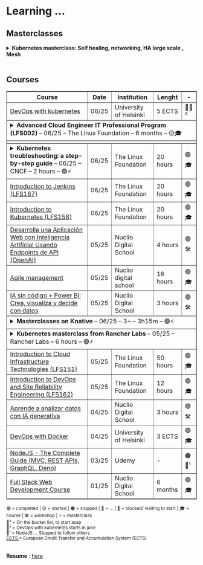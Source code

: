 # Learning ...
<!--
![Banner](https://images.unsplash.com/photo-1503023345310-bd7c1de61c7d?auto=format&fit=crop&w=1350&q=80)
![GitHub repo size](https://img.shields.io/github/repo-size/username/repo-name)
![License](https://img.shields.io/badge/license-MIT-blue)
[![Demo](https://img.shields.io/badge/Demo-Link-green)](https://your-demo-url.com)
-->
## Masterclasses
<details>
      <summary>
        <strong>Kubernetes masterclass: Self healing, networking, HA large scale , Mesh </strong>
      </summary>
	First  <br> 
			<!-- 2 +++++++++++++++++++++++++++++++++++++++++++++++++++++++++++++++++++++++++++++++++++++++++++++++++++++++++++++++++++++++++++++++++++++++++++++++++ -->
		<details style="margin:0; padding-left:1em;">
		  <summary style="margin: 0; padding: 0;"><sub>✅ 37 mins - Kubernetes Design Principles: Understand the Why - Saad Ali, Google</sub></summary>
			&nbsp; <sub> 🔗 Link to YT: <a href="https://www.youtube.com/watch?v=ZuIQurh_kDk" target="_blank">here</a></sub><br>
  <blockquote style="margin:0; padding-left:1em;">
		    <sub>
		      Kubernetes is quickly becoming indispensable for managing and deploying workloads on distributed systems across both cloud and on-prem environments.  
		      While most people are now familiar with how to use Kubernetes, few are aware of the “why” behind it.  
		      Why does the Kubernetes API look the way it does?  
		      Why do Kubernetes components only interact with each other through the Kubernetes API?  
		      Why is there a PersistentVolumeClaim object when you could easily reference a volume directly from a pod?  
		      To answer these questions and help you develop a deeper understanding of Kubernetes, this talk exposes the principles underpinning the design of Kubernetes.  
		    </sub>  
		  </blockquote>
		</details><details style="margin:0; padding-left:1em;">
		  <summary style="margin: 0; padding: 0;"><sub> - 35 mins -  Certifik8s: All You Need to Know About Certificates in Kubernetes [I] - Alexander Brand, Apprenda </sub></summary>
			&nbsp; <sub> 🔗 Link to YT: <a href="https://www.youtube.com/watch?v=gXz4cq3PKdg" target="_blank">here</a></sub><br>
  <blockquote style="margin:0; padding-left:1em;">
	  Certificates are an integral part of a secure Kubernetes cluster deployment. 
				They are mainly used to secure the Kubernetes API server using TLS,
				but certificates (and keys) are also used for other cluster functions such as client authentication,
				encryption of secrets, TLS bootstrapping, and the generation of service account tokens.<br>
			  Certificates pose interesting challenges to cluster operators. What does the certificate setup look like in an ideal scenario? 
				How long should certificates be valid for? 
				When nearing expiration dates, 
				how can certificates be rotated to ensure the cluster remains operational? 
				These challenges must be understood when it comes to deploying and operating a Kubernetes cluster.
				<br>
			  After this talk, you should have a better understanding of:
			  <br>&nbsp;&nbsp;&nbsp;&nbsp;• How each cluster component uses certificates for secure communications  
			  <br>&nbsp;&nbsp;&nbsp;&nbsp;• How certificates can be used for authentication, including service account tokens  
			  <br>&nbsp;&nbsp;&nbsp;&nbsp;• How the Kubelet TLS bootstrapping process works  
			  <br>&nbsp;&nbsp;&nbsp;&nbsp;• How to plan, generate and deploy the certificates required for a secure cluster  
			  <br>&nbsp;&nbsp;&nbsp;&nbsp;• How to rotate certificates that are nearing their expiration date  
			  <br><br>
			  <strong>About Alexander Brand</strong>  
			  Alex works on the Kismatic Enterprise Toolkit at Apprenda, making the deployment of production Kubernetes clusters easier. 
			He has been involved with Kubernetes and related projects since early 2016. Before Apprenda, 
			Alex attended Queen's University in Canada, where he majored in Biomedical Computing.
			</blockquote>
		</details>
	<sub> -<a href="https://www.youtube.com/watch?v=90kZRyPcRZw" target="_blank">
			   Kubernetes Deconstructed: Understanding Kubernetes by Breaking It Down - Carson Anderson, DOMO</a></sub><br>
	<sub> -<a href="https://www.youtube.com/watch?v=3KtEAa7_duA" target="_blank">
				  (5y ago) LISA19 - Deep Dive into Kubernetes Internals for Builders and Operators    </a></sub><br>
	<sub> -<a href="https://www.youtube.com/watch?v=S2BQz-5cboA" target="_blank">
				  (1y ago)  Crossplane Intro and Deep Dive - the Cloud Native Control Plane Framework </a></sub><br>
	Self Healing: <br> 
	<sub> -<a href="https://www.youtube.com/watch?v=91dgNqma7-Q" target="_blank">
				  (1y ago)        The Magic of Kubernetes Self-Healing Capabilities - Saad Ali, Google    </a></sub><br>
	<sub> -<a href="https://www.youtube.com/watch?v=bsrXifq3Pjc" target="_blank">
				  (8y ago)         Deploying Self Healing Services With Kubernetes w/ Rob Scott     </a></sub><br>
	<sub> -<a href="https://www.youtube.com/watch?v=3psxcNttPtA" target="_blank">
				  (1y ago)         "Kubernetes self-healing: HA for services and control plane"  - Lukasz Sztachanski i Lukasz Luczaj</a></sub><br>
	Networking: <br>
	<sub> -<a href="https://www.youtube.com/watch?v=Mj04QOqAaJ8" target="_blank">
				  Understanding Kubernetes Networking in 30 Minutes - Ricardo Katz & James Strong  </a></sub><br>
	<sub> -<a href="https://www.youtube.com/watch?v=0Omvgd7Hg1I" target="_blank">
				   Life of a Packet [I] - Michael Rubin, Google   </a></sub><br>
	<sub> -<a href="https://www.youtube.com/watch?v=tq9ng_Nz9j8" target="_blank">
				 Kubernetes Networking Intro and Deep-Dive - Bowei Du & Tim Hockin, Google </a></sub><br>
	<sub> -<a href="https://www.youtube.com/watch?v=YumoKGhuZ2o" target="_blank">
				  (1y ago) Tutorial: From CNI Zero to CNI Hero: A Kubernetes Networking Tutorial Using CNI </a></sub><br>
	HA large Scale: <br> 
	<sub> -<a href="https://www.youtube.com/watch?v=NpT9RraqKdY" target="_blank">
				Highly Available Kubernetes Clusters - Best Practices - Meaghan Kjelland & Karan Goel, Google </a></sub><br>
	<sub> -<a href="https://www.youtube.com/watch?v=AYNaaXlV8LQ" target="_blank">
				  (1y ago)      Building a Large Scale Multi-Cloud Multi-Region SaaS Platform with Kubernetes Controllers </a></sub><br>
	<sub> -<a href="https://www.youtube.com/watch?v=WRACr5nXl9U" target="_blank">
				  (1y ago)      Architecting Resilience: Lessons from Managing 7K+ Kubernetes Clusters at Scale  </a></sub><br>
	Mesh: Istio and Cilium:  <br> 
	<sub> -<a href="https://www.youtube.com/watch?v=bEFILWrRJJ4" target="_blank">
				  (5y ago)         Demystifying Service Mesh, HashiCorp   </a></sub><br>
	<sub> -<a href="https://www.youtube.com/watch?v=91oylZSoYzM" target="_blank">
				  (1y ago) Comparing Sidecar-Less Service Mesh from Cilium and Istio - Christian Posta, Solo.io </a></sub><br>
	<sub> -<a href="https://www.youtube.com/watch?v=qbB3TEiOb24" target="_blank">
				  (1y ago)    Simplifying Multi-Cluster and Multi-Cloud Deployments with Cilium - Liz Rice, Isovalent </a></sub><br>
	<sub> -<a href="https://www.youtube.com/watch?v=x2qemf9Wmqo" target="_blank">
				  (1y ago)  Istio Ambient Service Mesh Made Simple - Lin Sun, Solo.io </a></sub><br>
	<sub> -<a href="https://www.youtube.com/watch?v=xTUiXLqfJms" target="_blank">
				  (1y ago)   Best-Practices for Securing Egress Traffic with Istio - Niranjan Shankar, Microsoft </a></sub><br>
	<sub> -<a href="https://www.youtube.com/watch?v=XW10IpsTmH8" target="_blank">
				  (6mm ago)    What Istio Got Wrong: Learnings from the Last Seven Years of Service Mesh - C. Posta, L. Ryan  </a></sub><br>
	<sub> -<a href="https://www.youtube.com/watch?v=XW10IpsTmH8" target="_blank">
				  (1y ago)     Reliable multi-cluster application architectures with Istio - Ameer Abbas & John Howard, Google </a></sub><br>
	<sub> -<a href="https://www.youtube.com/watch?v=qbB3TEiOb24" target="_blank">
				  (1y ago)     What Istio Got Wrong: Learnings from the Last Seven Years of Service Mesh - C. Posta, L. Ryan </a></sub><br>
	<sub> -<a href="https://www.youtube.com/watch?v=_8FNsvoECPU" target="_blank">
				  (1y ago)       Create resilient multi-cluster, multi-regional and multi-tenant architectures with Istio and K8s   </a></sub><br>
</details>

<br>

## Courses

<table border="1" cellspacing="0" cellpadding="8">
  <thead> <tr> <th>Course</th>  <th>Date</th>  <th>Institution</th>  <th>Lenght</th>  <th> - </th> </tr> </thead>
  <tbody>
 <!--   <tr>
      <td><a href="https://www.coursera.org/specializations/cloud-native-development-openshift-kubernetes" target="_blank">
        Cloud-Native Development with OpenShift and Kubernetes</a></td>
	      <td>?/25</td>
	      <td>Red Hat/ Coursera</td>
	      <td> 1 month</td>
	      <td>🛑💬³</td>
    </tr> 
-->
    <tr>
      <td><a href="https://devopswithkubernetes.com/" target="_blank">
        DevOps with kubernetes</a></td>
	      <td>06/25</td>
	      <td>University of Helsinki</td>
	      <td>5 ECTS</td>
	      <td>🛑💬²</td>
    </tr>
<!-- Tabella a scomparsa per Advanced Cloud Engineer IT Professional Program (LFS002)-->
<tr>
  <td colspan="5">
    <details>
      <summary>
        <strong>Advanced Cloud Engineer IT Professional Program (LFS002)</strong>
        – 06/25 – The Linux Foundation – 6 months – 🟡🎓
      </summary>
      <table style="width: 100%; margin-top: 10px;">
        <tr>
          <td><strong>Courses:</strong></td>
          <td colspan="4">
		  <a href="https://training.linuxfoundation.org/training/advanced-cloud-engineer-it-professional-program/" target="_blank">
          Advanced Cloud Engineer IT Professional Program (LFS002) <br>
    </a>
            <sub>- <a href="y" target="_blank">Containers Fundamentals (LFS253)</a></sub><br>
            <sub>- <a href="y" target="_blank">Kubernetes Fundamentals (LFS258)</a></sub><br>
            <sub>- <a href="y" target="_blank">Monitoring Systems and Services with Prometheus (LFS241)</a></sub><br>
            <sub>- <a href="y" target="_blank">Cloud Native Logging with Fluentd and Fluent Bit (LFS242)</a></sub><br>
            <sub>- <a href="y" target="_blank">Managing Kubernetes Applications with Helm (LFS244)</a></sub><br>
            <sub>- <a href="y" target="_blank">Service Mesh Fundamentals (LFS243)</a></sub>
          </td>
        </tr>
        <tr>
          <td><strong>Date:</strong></td>
          <td>06/25</td>
          <td><strong>Next milestone:</strong></td>
          <td colspan="2">Complete Containers Fundamentals (LFS253)</td>
        </tr>
        <tr>
          <td><strong>Provider:</strong></td>
          <td>The Linux Foundation</td>
          <td><strong>Instructor:</strong></td>
          <td colspan="2">Kelsey Hightower (guest), LF instructors</td>
        </tr>
        <tr>
          <td><strong>Duration:</strong></td>
          <td>6 months</td>
          <td><strong>Learning format:</strong></td>
          <td colspan="2">Self-paced + Labs</td>
        </tr>
        <tr>
          <td><strong>Status:</strong></td>
          <td>🟡 In progress</td>
          <td><strong>Completion expected:</strong></td>
          <td colspan="2">Q3 2025</td>
        </tr>
      </table>
    </details>
  </td>
</tr>
	<tr>
  <td colspan="5">
	    <tr>
		    <td>
    <details>
      <summary>
        <strong>Kubernetes troubleshooting: a step-by-step guide </strong>
        – 06/25 – CNCF – 2 hours – 🟢⚡
      </summary>
	    Link to official course [here]( https://trainingportal.linuxfoundation.org/learn/course/kubernetes-troubleshooting-a-step-by-step-guide/main/kubernetes-troubleshooting-a-step-by-step-guide?page=1)
		2 hours
		Explaination and analysis (with Devtron) of the following common errors, their possible root causes and how to fix them:<br>
		   - CRASHLOOPBACKOFF<br>
		   -- OOMKilled<br>
		   -- CPU throttling<br>
		    ENV Variables/Secrets Mount Issue<br> 
		    Database connection issues
    </details>
          </td>
	      <td>06/25</td>
	      <td>The Linux Foundation</td>
	      <td>20 hours</td>
	      <td>🟢🎓</td>
    </tr>
  </td>
</tr>  
  <tr>
      <td><a href="https://github.com/luigicucciolillo/Certifications/tree/main/The%20linux%20foundation/Introduction%20to%20Jenkins%20LFS167" target="_blank">
        Introduction to Jenkins (LFS167)</a></td>
	      <td>06/25</td>
	      <td>The Linux Foundation</td>
	      <td>20 hours</td>
	      <td>🟢🎓</td>
    </tr>
<tr><td> <a href="https://github.com/luigicucciolillo/Certifications/tree/main/The%20linux%20foundation/Introduction%20to%20Kubernetes%20LFS158" target="_blank">
	Introduction to Kubernetes (LFS158)</a> </td><td>06/25</td> <td>The Linux Foundation</td> <td> 20 hours </td> <td>🟢🎓</td>
</tr>
<tr><td><a href="https://github.com/luigicucciolillo/Certifications/tree/main/Nuclio%20digital%20school/workshop%20-%20crea%20tu%20applicacion%20que%20usa%20inteligencia%20artificial" target="_blank">
        Desarrolla una Aplicación Web con Inteligencia Artificial Usando Endpoints de API (OpenAI)</a></td><td>05/25</td><td>Nuclio Digital School</td><td>4 hours</td><td>🟢🛠️</td>
</tr>
<tr><td> <a href="https://github.com/luigicucciolillo/Certifications/tree/main/Nuclio%20digital%20school/Agile%20management" target="_blank">
	Agile management</a> </td><td>05/25</td> <td>Nuclio digital school</td> <td> 16 hours </td> <td>🟢🎓</td>
</tr>
<tr><td><a href="https://github.com/luigicucciolillo/Certifications/tree/main/Nuclio%20digital%20school/workshop%20-%20IA%20sin%20codigo%20%2B%20power%20BI" target="_blank">
	IA sin código + Power BI: Crea, visualiza y decide con datos </a></td><td>05/25</td> <td>Nuclio Digital School</td><td> 3 hours </td><td>🟢🛠️</td>
</tr>
  <td colspan="5">
    <details>
      <summary>
        <strong>Masterclasses on Knative </strong>
        – 06/25 – 3+ – 3h15m – 🟢⚡
      </summary>
      <table style="width: 100%; margin-top: 10px;">
	  <tr>
      <td>
        <a href="https://github.com/luigicucciolillo/StudyMaterial/tree/main/Masterclasses/Knative" target="_blank">
          Masterclasses on Knative
        </a>
        <br>
        <sub> - 
        <a href="https://github.com/luigicucciolillo/StudyMaterial/tree/main/Masterclasses/Knative/Knative%20A%20Kubernetes%20Framework%20to%20Manage%20Serverless%20Workloads%20by%20Nikhil%20Barthwal%2C%20Google" target="_blank">
          Knative: A Kubernetes Framework to Manage Serverless Workloads
        </a>
        </sub> 
        <br>
        <sub> - 
        <a href="https://github.com/luigicucciolillo/StudyMaterial/tree/main/Masterclasses/Knative/Unleashing%20the%20Power%20of%20Serverless%20on%20Kubernetes%20with%20Knative%2C%20Crossplane%2C%20Dapr%20%26%20KEDA" target="_blank">
          Unleashing the Power of Serverless on Kubernetes with Knative,Crossplane,Dapr
        </a>
        </sub> 
        <br>
        <sub> - 
        <a href="https://github.com/luigicucciolillo/StudyMaterial/tree/main/Masterclasses/Knative/Use%20Knative%20When%20You%20Can%2C%20and%20Kubernetes%20When%20You%20Must" target="_blank">
          Use Knative When You Can, and Kubernetes When You Must
        </a>
        </sub> 
        <br>
        <sub> - 
        <a href="https://github.com/luigicucciolillo/StudyMaterial/tree/main/Masterclasses/Knative/Corso%20Knative%2C%20a%20serverless%20environment%20for%20Kubernetes%20Lui" target="_blank">
          Corso Knative, a serverless environment for Kubernetes
        </a>
        </sub> 
        <br>
        <sub> - 
        <a href="https://github.com/luigicucciolillo/StudyMaterial/tree/main/Masterclasses/Knative/Inside%20Knative%20Serving%20-%20Dominik%20Tornow%2C%20SAP%20%26%20Andrew%20Chen%2C%20Google" target="_blank">
          Inside Knative Serving
        </a>
        </sub> 
        <br>
      </td>
      <td>05/25</td>
      <td>
        <br>
        <sub> Barthwal, Google </sub>
        <br>
        <sub> Salatino, Diagrid.io</sub>
      <br>
      <sub> Hadas & Maximilien, IBM</sub>
      <br>
      <sub> Leoni, Sorint lab</sub>
      <br>
      <sub> Tornow&Chen, SAP&Google</sub>
      <br>
      </td>
      <td>3h 15m</td>
      <td>🟢⚡</td>
    </tr>
	      </table>
    </details>
  </td>
</tr>
	<tr>
  <td colspan="5">
    <details>
      <summary>
        <strong>Kubernetes masterclass from Rancher Labs </strong>
        – 05/25 – Rancher Labs – 6 hours – 🟢⚡
      </summary>
      <table style="width: 100%; margin-top: 10px;">
	        <thead>
    <tr>
      <th>Course</th>
      <th>Date</th>
      <th>Institution</th>
      <th>Lenght</th>
      <th> - </th>
    </tr>
  </thead>
  <tr>
      <td><a href="https://github.com/luigicucciolillo/StudyMaterial/tree/main/Masterclasses/Kubernetes%20masterclass%20from%20Rancher" target="_blank">
	  Kubernetes masterclass from Rancher Labs</a><br>
        <sub> - <a href="https://github.com/luigicucciolillo/StudyMaterial/tree/main/Masterclasses/Kubernetes%20masterclass%20from%20Rancher" target="_blank">
          Intro to kubernetes and rancher</a></sub><br>
        <sub> - <a href="https://github.com/luigicucciolillo/StudyMaterial/tree/main/Masterclasses/Kubernetes%20masterclass%20from%20Rancher/1%20-%20Intro%20to%20K3s%20Online%20Training%20Lightweight%20Kubernetes" target="_blank">
          Intro to K3s Online Training: Lightweight Kubernetes   </a></sub><br>
        <sub> - <a href="https://github.com/luigicucciolillo/StudyMaterial/tree/main/Masterclasses/Kubernetes%20masterclass%20from%20Rancher/2%20-%20Kubernetes%20Master%20Class%20Understanding%20and%20Implementing%20Service%20Mesh" target="_blank"> Understanding and Implementing Service Mesh</a> </sub><br>
        <sub> - <a href="https://github.com/luigicucciolillo/StudyMaterial/tree/main/Masterclasses/Kubernetes%20masterclass%20from%20Rancher/3%20-%20Kubernetes%20Master%20Class%20Monitoring%20and%20Alerting%20with%20Prometheus%20%26%20Grafana" target="_blank">Monitoring and Alerting with Prometheus & Grafana</a></sub><br>
      </td>
      <td>05/25</td>
      <td>
        Rancher Labs
      </td>
      <td> 6 hours</td>
      <td>🟢⚡</td>
    </tr>
	</table>
    </details>
  </td>
</tr>
    <tr>
      <td>
        <a href="https://github.com/luigicucciolillo/Certifications/tree/main/The%20linux%20foundation/Introduction%20to%20Cloud%20Infrastructure%20Technologies%20LFS151" target="_blank">
          Introduction to Cloud Infrastructure Technologies (LFS151)
        </a>
      </td>
      <td>05/25</td>
      <td>The Linux Foundation</td>
      <td>50 hours</td>
      <td>🟢🎓</td>
    </tr>
    <tr>
      <td>
        <a href="https://github.com/luigicucciolillo/Certifications/tree/main/The%20linux%20foundation/Introduction%20to%20DevOps%20and%20Site%20Reliability%20Engineering%20LFS162" target="_blank">
        Introduction to DevOps and Site Reliability Engineering (LFS162)
        </a>
      </td>
      <td>05/25</td>
      <td>The Linux Foundation</td>
      <td>12 hours</td>
      <td>🟢🎓</td>
    </tr>
    <tr>
      <td>
        <a href="https://github.com/luigicucciolillo/Certifications/tree/main/Nuclio%20digital%20school/workshop%20-%20Aprende%20a%20analizar%20datos%20con%20IA%20generativa" target="_blank">
        Aprende a analizar datos con IA generativa
        </a>
      </td>  
      <td>04/25</td>
      <td>Nuclio Digital School</td>
      <td>
        3 hours
      </td>
      <td>🟢🛠️</td>
    </tr>
    <tr>
      <td>
        <a href="https://github.com/luigicucciolillo/Certifications/tree/main/DevOps%20with%20Docker%20-%20Helsinki%20University" target="_blank">
          DevOps with Docker
        </a>
      </td>
      <td>04/25</td>
      <td>University of Helsinki</td>
      <td>3 ECTS</td>
      <td>🟢🎓</td>
    </tr>
    <tr>
      <td>
        <a href="https://www.udemy.com/course/nodejs-the-complete-guide/?srsltid=AfmBOopQY5H91x0__bmJZcLIRDGMmQbi0X5WQE4TGY3kSHFZlXlJtYsC&couponCode=LETSLEARNNOW" target="_blank">
        NodeJS - The Complete Guide (MVC, REST APIs, GraphQL, Deno)
        </a>
      </td>
      <td>03/25</td>
      <td>Udemy</td>
      <td>-</td>
      <td>🟠💬¹</td>
    </tr>
    <tr>
      <td>
        <a href="https://github.com/luigicucciolillo/Certifications/tree/main/Nuclio%20digital%20school/Full%20stack%20development%20-%20Nuclio%20digital%20school" target="_blank">
        Full Stack Web Development Course
        </a>
      </td>
      <td>01/25</td>
      <td>Nuclio Digital School</td>
      <td>6 months</td>
      <td>🟢🎓</td>
    </tr>
  </tbody>
</table>

<sub> 
🟢 = completed | 
🟡 = started |
🟠 = stopped |
🔵 = ... |
🛑 = blocked/ waiting to start |
🎓 = course |
🛠️ = workshop |
⚡ = masterclass
</sub> 
<br>

<sub> 
💬³ = On the bucket list, to start asap <br>
💬² = DevOps with kubernetes starts in june <br>
💬¹ = NodeJS ... Stopped to follow others <br>
<a href="https://education.ec.europa.eu/it/education-levels/higher-education/inclusive-and-connected-higher-education/european-credit-transfer-and-accumulation-system" target="_blank">
ECTS
</a>
= European Credit Transfer and Accumulation System (ECTS)
</sub>
<br>
<br>

**Resume** : 
<a href="https://github.com/luigicucciolillo/Certifications/blob/main/resume/CV_cucciolillo.pdf" target="_blank">
here
</a>


<!--
**luigicucciolillo/luigicucciolillo** is a ✨ _special_ ✨ repository because its `README.md` (this file) appears on your GitHub profile.
💬¹  💬²  💬³  💬⁴  💬⁵
- 🔭 🌱 👯 🤔 💬 📫 😄 ⚡ 

Wishlist:
https://www.coursera.org/learn/npp-linux-networking

https://www.coursera.org/learn/applications-development-microservices-serverless-openshift
https://www.coursera.org/learn/advanced-kubernetes-third-course-3
https://www.coursera.org/specializations/cloud-computing

https://www.coursera.org/projects/pod-management-with-kubernetes-run-containerized-workloads
https://www.coursera.org/projects/scaling-e-commerce-with-kubernetes-deploy-web-apps
-->

